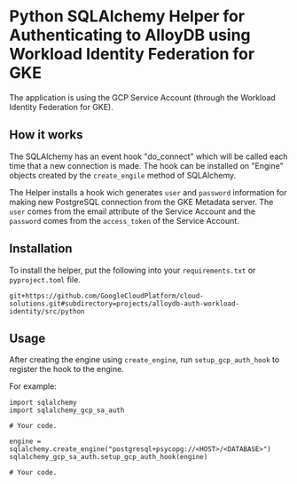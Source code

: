 # Python SQLAlchemy Helper for Authenticating to AlloyDB using Workload Identity Federation for GKE

The application is using the GCP Service Account (through the Workload Identity
Federation for GKE).

## How it works

The SQLAlchemy has an event hook "do_connect" which will be called each time
that a new connection is made. The hook can be installed on "Engine" objects
created by the `create_engile` method of SQLAlchemy.

The Helper installs a hook wich generates `user` and `password` information for
making new PostgreSQL connection from the GKE Metadata server. The `user` comes
from the email attribute of the Service Account and the `password` comes from
the `access_token` of the Service Account.

## Installation

To install the helper, put the following into your `requirements.txt` or
`pyproject.toml` file.

```text
git+https://github.com/GoogleCloudPlatform/cloud-solutions.git#subdirectory=projects/alloydb-auth-workload-identity/src/python
```

## Usage

After creating the engine using `create_engine`, run `setup_gcp_auth_hook` to
register the hook to the engine.

For example:

```python3
import sqlalchemy
import sqlalchemy_gcp_sa_auth

# Your code.

engine = sqlalchemy.create_engine("postgresql+psycopg://<HOST>/<DATABASE>")
sqlalchemy_gcp_sa_auth.setup_gcp_auth_hook(engine)

# Your code.

```
